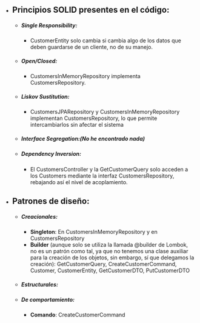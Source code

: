 - Principios SOLID presentes en el código:
  -
    - ##### Single Responsibility:
        - CustomerEntity solo cambia si cambia algo de los datos que deben guardarse de un cliente, no de su manejo.
    - ##### Open/Closed:
      - CustomersInMemoryRepository implementa CustomersRepository.
    - ##### Liskov Sustitution:
      - CustomersJPARepository y CustomersInMemoryRepository implementan CustomersRepository, lo que permite 
        intercambiarlos sin afectar el sistema
    - ##### Interface Segregation:(No he encontrado nada)
    - ##### Dependency Inversion:
      - El CustomersController y la GetCustomerQuery solo acceden a los Customers mediante la interfaz CustomersRepository,
        rebajando así el nivel de acoplamiento.

- Patrones de diseño:
  - 
  - ##### Creacionales:
    - **Singleton**: En CustomersInMemoryRepository y en CustomersRepository
    - **Builder** (aunque solo se utiliza la llamada @builder de Lombok, no es un patrón como tal, ya que no tenemos una clase 
      auxiliar para la creación de los objetos, sin embargo, sí que delegamos la creación): 
      GetCustomerQuery, CreateCustomerCommand, Customer, CustomerEntity, GetCustomerDTO, PutCustomerDTO
  - ##### Estructurales:
  - ##### De comportamiento:
    - **Comando**: CreateCustomerCommand 
  
